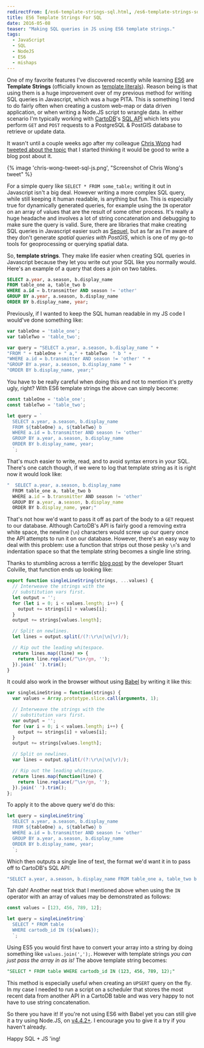 ```yaml
---
redirectFrom: [/es6-template-strings-sql.html, /es6-template-strings-sql/]
title: ES6 Template Strings For SQL
date: 2016-05-08
teaser: "Making SQL queries in JS using ES6 template strings."
tags:
  - JavaScript
  - SQL
  - NodeJS
  - ES6
  - mishaps
---
```


One of my favorite features I've discovered recently while learning [ES6](http://es6-features.org/#Constants) are __Template Strings__ (officially known as [template literals](https://developer.mozilla.org/en-US/docs/Web/JavaScript/Reference/Template_literals)). Reason being is that using them is a huge improvement over of my previous method for writing SQL queries in Javascript, which was a huge PITA. This is something I tend to do fairly often when creating a custom web-map or data driven application, or when writing a Node.JS script to wrangle data. In either scenario I'm typically working with [CartoDB](https://cartodb.com)'s [SQL API](http://docs.cartodb.com/cartodb-platform/sql-api/) which lets you perform `GET` and `POST` requests to a PostgreSQL & PostGIS database to retrieve or update data.

It wasn't until a couple weeks ago after my colleague [Chris Wong](http://chriswhong.com/) had [tweeted about the topic](https://twitter.com/chris_whong/status/725057071855591424) that I started thinking it would be good to write a blog post about it.

{% image 'chris-wong-tweet-sql-js.png', "Screenshot of Chris Wong's tweet" %}

For a simple query like `SELECT * FROM some_table;` writing it out in Javascript isn't a big deal. However writing a more complex SQL query, while still keeping it human readable, is anything but fun. This is especially true for dynamically generated queries, for example using the `IN` operator on an array of values that are the result of some other process. It's really a huge headache and involves a lot of string concatenation and debugging to make sure the query is valid. Sure, there are libraries that make creating SQL queries in Javascript easier such as [Sequel](https://github.com/jeremyevans/sequel), but as far as I'm aware of they don't generate *spatial queries with PostGIS*, which is one of my go-to tools for geoprocessing or querying spatial data.

So, **template strings**. They make life easier when creating SQL queries in Javascript because they let you write out your SQL like you normally would. Here's an example of a query that does a join on two tables.

```sql
SELECT a.year, a.season, b.display_name
FROM table_one a, table_two b
WHERE a.id = b.transmitter AND season != 'other'
GROUP BY a.year, a.season, b.display_name
ORDER BY b.display_name, year;
```

Previously, if I wanted to keep the SQL human readable in my JS code I would've done something like:

```js
var tableOne = 'table_one';
var tableTwo = 'table_two';

var query = "SELECT a.year, a.season, b.display_name " +
"FROM " + tableOne + " a," + tableTwo  " b " +
"WHERE a.id = b.transmitter AND season != 'other' " +
"GROUP BY a.year, a.season, b.display_name " +
"ORDER BY b.display_name, year;"
```

You have to be really careful when doing this and not to mention it's pretty ugly, right? With ES6 template strings the above can simply become:

```js
const tableOne = 'table_one';
const tableTwo = 'table_two';

let query = `
  SELECT a.year, a.season, b.display_name
  FROM ${tableOne} a, ${tableTwo} b
  WHERE a.id = b.transmitter AND season != 'other'
  GROUP BY a.year, a.season, b.display_name
  ORDER BY b.display_name, year;
  `;
```


That's much easier to write, read, and to avoid syntax errors in your SQL. There's one catch though, if we were to log that template string as it is right now it would look like:

```js
"  SELECT a.year, a.season, b.display_name
  FROM table_one a, table_two b
  WHERE a.id = b.transmitter AND season != 'other'
  GROUP BY a.year, a.season, b.display_name
  ORDER BY b.display_name, year;"
```


That's not how we'd want to pass it off as part of the body to a `GET` request to our database. Although CartoDB's API is fairly good a removing extra white space, the newline (`\n`) characters would screw up our query once the API attempts to run it on our database. However, there's an easy way to deal with this problem: use a function that strips out those pesky `\n`'s and indentation space so that the template string becomes a single line string.

Thanks to stumbling across a terrific [blog post](https://muffinresearch.co.uk/removing-leading-whitespace-in-es6-template-strings/) by the developer Stuart Colville, that function ends up looking like:

```js
export function singleLineString(strings, ...values) {
  // Interweave the strings with the
  // substitution vars first.
  let output = '';
  for (let i = 0; i < values.length; i++) {
    output += strings[i] + values[i];
  }
  output += strings[values.length];

  // Split on newlines.
  let lines = output.split(/(?:\r\n|\n|\r)/);

  // Rip out the leading whitespace.
  return lines.map((line) => {
    return line.replace(/^\s+/gm, '');
  }).join(' ').trim();
}
```

It could also work in the browser without using [Babel](https://babeljs.io/) by writing it like this:

```js
var singleLineString = function(strings) {
  var values = Array.prototype.slice.call(arguments, 1);

  // Interweave the strings with the
  // substitution vars first.
  var output = '';
  for (var i = 0; i < values.length; i++) {
    output += strings[i] + values[i];
  }
  output += strings[values.length];

  // Split on newlines.
  var lines = output.split(/(?:\r\n|\n|\r)/);

  // Rip out the leading whitespace.
  return lines.map(function(line) {
    return line.replace(/^\s+/gm, '');
  }).join(' ').trim();
};
```

To apply it to the above query we'd do this:

```js
let query = singleLineString`
  SELECT a.year, a.season, b.display_name
  FROM ${tableOne} a, ${tableTwo} b
  WHERE a.id = b.transmitter AND season != 'other'
  GROUP BY a.year, a.season, b.display_name
  ORDER BY b.display_name, year;
  `;
```

Which then outputs a single line of text, the format we'd want it in to pass off to CartoDB's SQL API:

```js
"SELECT a.year, a.season, b.display_name FROM table_one a, table_two b WHERE a.id = b.transmitter AND season != 'other' GROUP BY a.year, a.season, b.display_name ORDER BY b.display_name, year;"
```

Tah dah! Another neat trick that I mentioned above when using the `IN` operator with an array of values may be demonstrated as follows:

```js
const values = [123, 456, 789, 12];

let query = singleLineString`
  SELECT * FROM table
  WHERE cartodb_id IN (${values});
  `;

```

Using ES5 you would first have to convert your array into a string by doing something like `values.join(',');`. However with template strings *you can just pass the array in as is!* The above template string becomes:

```sql
"SELECT * FROM table WHERE cartodb_id IN (123, 456, 789, 12);"
```

This method is especially useful when creating an `UPSERT` query on the fly. In my case I needed to run a script on a scheduler that stores the most recent data from another API in a CartoDB table and was very happy to not have to use string concatenation.

So there you have it! If you're not using ES6 with Babel yet you can still give it a try using Node.JS, on  [v4.4.2+](http://node.green/#template-literals). I encourage you to give it a try if you haven't already.

Happy SQL + JS 'ing!

